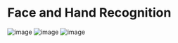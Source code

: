 # Face and Hand Recognition
![image](https://github.com/chowafu/FaceHandRecog/assets/73844275/60ca2cd5-e324-4af8-b0f3-f201721675f2)
![image](https://github.com/chowafu/FaceHandRecog/assets/73844275/f4de2813-f2e0-43bd-be1b-a10b1cf6415e)
![image](https://github.com/chowafu/FaceHandRecog/assets/73844275/e4182d79-2509-4c72-aca6-f307c506d165)
